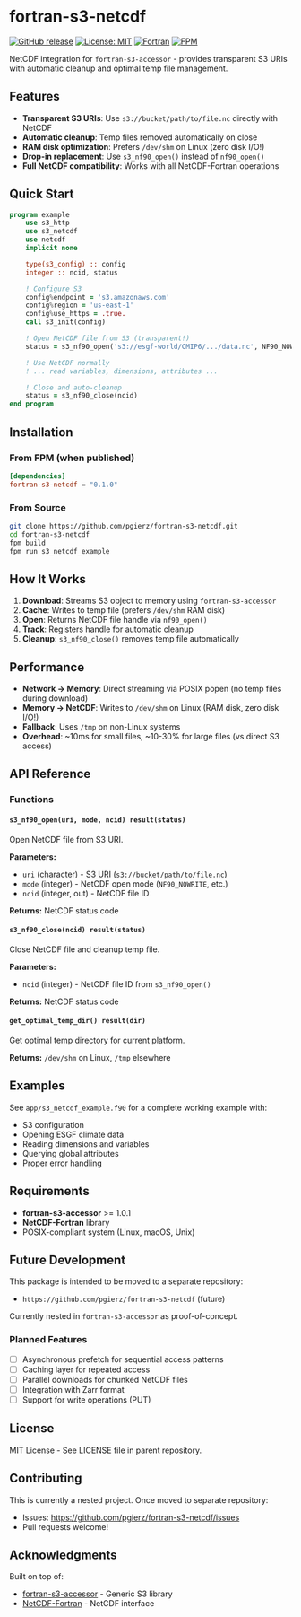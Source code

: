 # fortran-s3-netcdf

[![GitHub release](https://img.shields.io/github/v/release/pgierz/fortran-s3-netcdf?include_prereleases)](https://github.com/pgierz/fortran-s3-netcdf/releases)
[![License: MIT](https://img.shields.io/badge/License-MIT-yellow.svg)](https://opensource.org/licenses/MIT)
[![Fortran](https://img.shields.io/badge/Fortran-2008-734f96.svg)](https://fortran-lang.org/)
[![FPM](https://img.shields.io/badge/FPM-package-blueviolet)](https://fpm.fortran-lang.org/)

NetCDF integration for `fortran-s3-accessor` - provides transparent S3 URIs with automatic cleanup and optimal temp file management.

## Features

- **Transparent S3 URIs**: Use `s3://bucket/path/to/file.nc` directly with NetCDF
- **Automatic cleanup**: Temp files removed automatically on close
- **RAM disk optimization**: Prefers `/dev/shm` on Linux (zero disk I/O!)
- **Drop-in replacement**: Use `s3_nf90_open()` instead of `nf90_open()`
- **Full NetCDF compatibility**: Works with all NetCDF-Fortran operations

## Quick Start

```fortran
program example
    use s3_http
    use s3_netcdf
    use netcdf
    implicit none

    type(s3_config) :: config
    integer :: ncid, status

    ! Configure S3
    config%endpoint = 's3.amazonaws.com'
    config%region = 'us-east-1'
    config%use_https = .true.
    call s3_init(config)

    ! Open NetCDF file from S3 (transparent!)
    status = s3_nf90_open('s3://esgf-world/CMIP6/.../data.nc', NF90_NOWRITE, ncid)

    ! Use NetCDF normally
    ! ... read variables, dimensions, attributes ...

    ! Close and auto-cleanup
    status = s3_nf90_close(ncid)
end program
```

## Installation

### From FPM (when published)

```toml
[dependencies]
fortran-s3-netcdf = "0.1.0"
```

### From Source

```bash
git clone https://github.com/pgierz/fortran-s3-netcdf.git
cd fortran-s3-netcdf
fpm build
fpm run s3_netcdf_example
```

## How It Works

1. **Download**: Streams S3 object to memory using `fortran-s3-accessor`
2. **Cache**: Writes to temp file (prefers `/dev/shm` RAM disk)
3. **Open**: Returns NetCDF file handle via `nf90_open()`
4. **Track**: Registers handle for automatic cleanup
5. **Cleanup**: `s3_nf90_close()` removes temp file automatically

## Performance

- **Network → Memory**: Direct streaming via POSIX popen (no temp files during download)
- **Memory → NetCDF**: Writes to `/dev/shm` on Linux (RAM disk, zero disk I/O!)
- **Fallback**: Uses `/tmp` on non-Linux systems
- **Overhead**: ~10ms for small files, ~10-30% for large files (vs direct S3 access)

## API Reference

### Functions

#### `s3_nf90_open(uri, mode, ncid) result(status)`
Open NetCDF file from S3 URI.

**Parameters:**
- `uri` (character) - S3 URI (`s3://bucket/path/to/file.nc`)
- `mode` (integer) - NetCDF open mode (`NF90_NOWRITE`, etc.)
- `ncid` (integer, out) - NetCDF file ID

**Returns:** NetCDF status code

#### `s3_nf90_close(ncid) result(status)`
Close NetCDF file and cleanup temp file.

**Parameters:**
- `ncid` (integer) - NetCDF file ID from `s3_nf90_open()`

**Returns:** NetCDF status code

#### `get_optimal_temp_dir() result(dir)`
Get optimal temp directory for current platform.

**Returns:** `/dev/shm` on Linux, `/tmp` elsewhere

## Examples

See `app/s3_netcdf_example.f90` for a complete working example with:
- S3 configuration
- Opening ESGF climate data
- Reading dimensions and variables
- Querying global attributes
- Proper error handling

## Requirements

- **fortran-s3-accessor** >= 1.0.1
- **NetCDF-Fortran** library
- POSIX-compliant system (Linux, macOS, Unix)

## Future Development

This package is intended to be moved to a separate repository:
- `https://github.com/pgierz/fortran-s3-netcdf` (future)

Currently nested in `fortran-s3-accessor` as proof-of-concept.

### Planned Features

- [ ] Asynchronous prefetch for sequential access patterns
- [ ] Caching layer for repeated access
- [ ] Parallel downloads for chunked NetCDF files
- [ ] Integration with Zarr format
- [ ] Support for write operations (PUT)

## License

MIT License - See LICENSE file in parent repository.

## Contributing

This is currently a nested project. Once moved to separate repository:
- Issues: https://github.com/pgierz/fortran-s3-netcdf/issues
- Pull requests welcome!

## Acknowledgments

Built on top of:
- [fortran-s3-accessor](https://github.com/pgierz/fortran-s3-accessor) - Generic S3 library
- [NetCDF-Fortran](https://github.com/Unidata/netcdf-fortran) - NetCDF interface
